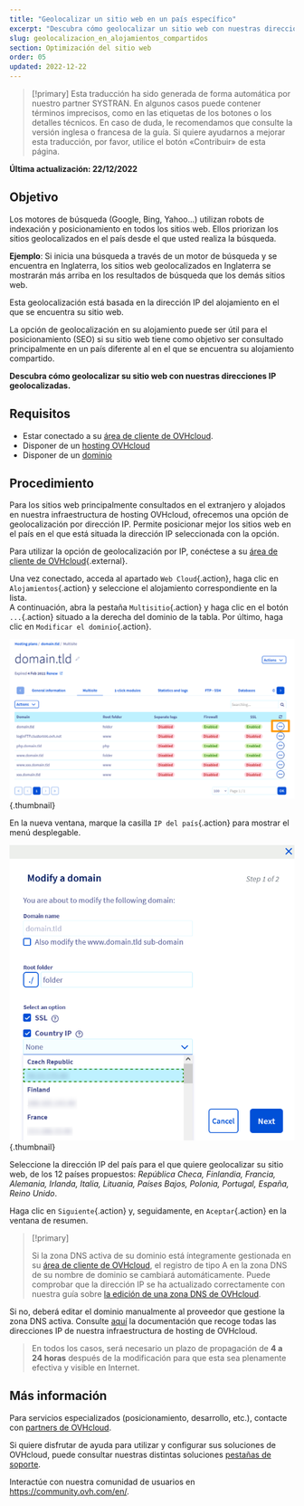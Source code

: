 ```yaml
---
title: "Geolocalizar un sitio web en un país específico"
excerpt: "Descubra cómo geolocalizar un sitio web con nuestras direcciones IP geolocalizadas"
slug: geolocalizacion_en_alojamientos_compartidos
section: Optimización del sitio web
order: 05
updated: 2022-12-22
---
```


> [!primary]
> Esta traducción ha sido generada de forma automática por nuestro partner SYSTRAN. En algunos casos puede contener términos imprecisos, como en las etiquetas de los botones o los detalles técnicos. En caso de duda, le recomendamos que consulte la versión inglesa o francesa de la guía. Si quiere ayudarnos a mejorar esta traducción, por favor, utilice el botón «Contribuir» de esta página.
>

**Última actualización: 22/12/2022**
  
## Objetivo

Los motores de búsqueda (Google, Bing, Yahoo...) utilizan robots de indexación y posicionamiento en todos los sitios web. Ellos priorizan los sitios geolocalizados en el país desde el que usted realiza la búsqueda.

**Ejemplo**: Si inicia una búsqueda a través de un motor de búsqueda y se encuentra en Inglaterra, los sitios web geolocalizados en Inglaterra se mostrarán más arriba en los resultados de búsqueda que los demás sitios web.

Esta geolocalización está basada en la dirección IP del alojamiento en el que se encuentra su sitio web.

La opción de geolocalización en su alojamiento puede ser útil para el posicionamiento (SEO) si su sitio web tiene como objetivo ser consultado principalmente en un país diferente al en el que se encuentra su alojamiento compartido.

**Descubra cómo geolocalizar su sitio web con nuestras direcciones IP geolocalizadas.**

## Requisitos

- Estar conectado a su [área de cliente de OVHcloud](https://ca.ovh.com/auth/?action=gotomanager&from=https://www.ovh.com/world/&ovhSubsidiary=ws).
- Disponer de un [hosting OVHcloud](https://www.ovhcloud.com/es/web-hosting/)
- Disponer de un [dominio](https://www.ovhcloud.com/es/domains/)
  
## Procedimiento

Para los sitios web principalmente consultados en el extranjero y alojados en nuestra infraestructura de hosting OVHcloud, ofrecemos una opción de geolocalización por dirección IP. Permite posicionar mejor los sitios web en el país en el que está situada la dirección IP seleccionada con la opción.

Para utilizar la opción de geolocalización por IP, conéctese a su [área de cliente de OVHcloud](https://ca.ovh.com/auth/?action=gotomanager&from=https://www.ovh.com/world/&ovhSubsidiary=ws){.external}.

Una vez conectado, acceda al apartado `Web Cloud`{.action}, haga clic en `Alojamientos`{.action} y seleccione el alojamiento correspondiente en la lista.<br>
A continuación, abra la pestaña `Multisitio`{.action} y haga clic en el botón `...`{.action} situado a la derecha del dominio de la tabla. Por último, haga clic en `Modificar el dominio`{.action}.

![hosting multisitio](images/hosting_multisites.png){.thumbnail}

En la nueva ventana, marque la casilla `IP del país`{.action} para mostrar el menú desplegable.

![geolocación option](images/geolocation_option.png){.thumbnail}

Seleccione la dirección IP del país para el que quiere geolocalizar su sitio web, de los 12 países propuestos: *República Checa, Finlandia, Francia, Alemania, Irlanda, Italia, Lituania, Países Bajos, Polonia, Portugal, España, Reino Unido*.

Haga clic en `Siguiente`{.action} y, seguidamente, en `Aceptar`{.action} en la ventana de resumen.

>[!primary]
>
> Si la zona DNS activa de su dominio está íntegramente gestionada en su [área de cliente de OVHcloud](https://ca.ovh.com/auth/?action=gotomanager&from=https://www.ovh.com/world/&ovhSubsidiary=ws), el registro de tipo A en la zona DNS de su nombre de dominio se cambiará automáticamente. Puede comprobar que la dirección IP se ha actualizado correctamente con nuestra guía sobre [la edición de una zona DNS de OVHcloud](https://docs.ovh.com/us/es/domains/web_hosting_como_editar_mi_zona_dns/).
>
Si no, deberá editar el dominio manualmente al proveedor que gestione la zona DNS activa. Consulte [aquí](https://docs.ovh.com/us/es/hosting/lista-de-direcciones-ip-de-los-clusters-y-alojamientos-web/) la documentación que recoge todas las direcciones IP de nuestra infraestructura de hosting de OVHcloud.
>
> En todos los casos, será necesario un plazo de propagación de **4 a 24 horas** después de la modificación para que esta sea plenamente efectiva y visible en Internet.
>

## Más información

Para servicios especializados (posicionamiento, desarrollo, etc.), contacte con [partners de OVHcloud](https://partner.ovhcloud.com/es/directory/).

Si quiere disfrutar de ayuda para utilizar y configurar sus soluciones de OVHcloud, puede consultar nuestras distintas soluciones [pestañas de soporte](https://www.ovhcloud.com/es/support-levels/).

Interactúe con nuestra comunidad de usuarios en <https://community.ovh.com/en/>.
